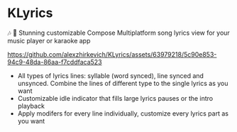 # KLyrics 

🎶 🎤 Stunning customizable Compose Multiplatform song lyrics view for your music player or karaoke app

https://github.com/alexzhirkevich/KLyrics/assets/63979218/5c90e853-94c9-48da-86aa-f7cddfaca523


- All types of lyrics lines: syllable (word synced), line synced and unsynced. Combine the lines of different type to the single lyrics as you want
- Customizable idle indicator that fills large lyrics pauses or the intro playback
- Apply modifers for every line individually, customize every lyrics part as you want
